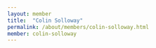 ```yaml
---
layout: member
title:  "Colin Solloway"
permalink: /about/members/colin-solloway.html
member: colin-solloway
---
```

